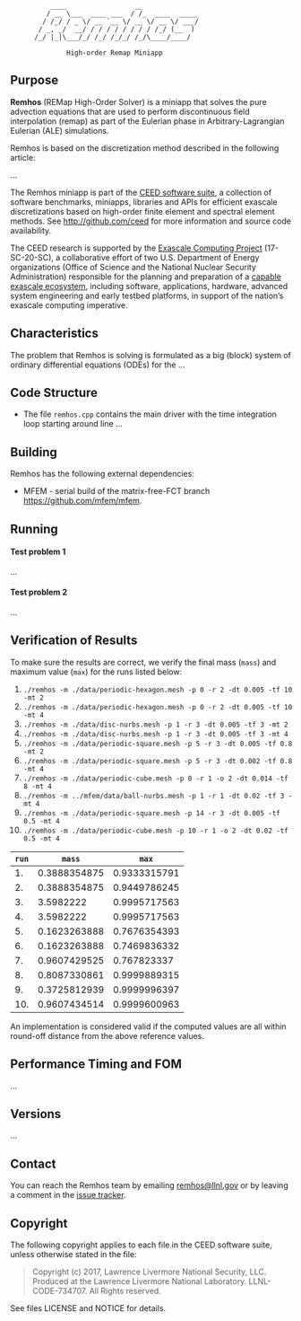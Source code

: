               ____                 __
             / __ \___  ____ ___  / /_  ____  _____
            / /_/ / _ \/ __ `__ \/ __ \/ __ \/ ___/
           / _, _/  __/ / / / / / / / / /_/ (__  )
          /_/ |_|\___/_/ /_/ /_/_/ /_/\____/____/

                  High-order Remap Miniapp


## Purpose

**Remhos** (REMap High-Order Solver) is a miniapp that solves the pure
advection equations that are used to perform discontinuous field interpolation
(remap) as part of the Eulerian phase in Arbitrary-Lagrangian Eulerian (ALE)
simulations.

Remhos is based on the discretization method described in the following article:

...

The Remhos miniapp is part of the [CEED software suite](http://ceed.exascaleproject.org/software),
a collection of software benchmarks, miniapps, libraries and APIs for
efficient exascale discretizations based on high-order finite element
and spectral element methods. See http://github.com/ceed for more
information and source code availability.

The CEED research is supported by the [Exascale Computing Project](https://exascaleproject.org/exascale-computing-project)
(17-SC-20-SC), a collaborative effort of two U.S. Department of Energy
organizations (Office of Science and the National Nuclear Security
Administration) responsible for the planning and preparation of a
[capable exascale ecosystem](https://exascaleproject.org/what-is-exascale),
including software, applications, hardware, advanced system engineering and early
testbed platforms, in support of the nation’s exascale computing imperative.

## Characteristics

The problem that Remhos is solving is formulated as a big (block) system of
ordinary differential equations (ODEs) for the ...

## Code Structure

- The file `remhos.cpp` contains the main driver with the time integration loop
  starting around line ...

## Building

Remhos has the following external dependencies:

- MFEM - serial build of the matrix-free-FCT branch
  <br> https://github.com/mfem/mfem.

## Running

#### Test problem 1
...

#### Test problem 2
...

## Verification of Results

To make sure the results are correct, we verify the final mass (`mass`) and
maximum value (`max`) for the runs listed below:

1.  `./remhos -m ./data/periodic-hexagon.mesh -p 0 -r 2 -dt 0.005 -tf 10 -mt 2`
2.  `./remhos -m ./data/periodic-hexagon.mesh -p 0 -r 2 -dt 0.005 -tf 10 -mt 4`
3.  `./remhos -m ./data/disc-nurbs.mesh -p 1 -r 3 -dt 0.005 -tf 3 -mt 2`
4.  `./remhos -m ./data/disc-nurbs.mesh -p 1 -r 3 -dt 0.005 -tf 3 -mt 4`
5.  `./remhos -m ./data/periodic-square.mesh -p 5 -r 3 -dt 0.005 -tf 0.8 -mt 2`
6.  `./remhos -m ./data/periodic-square.mesh -p 5 -r 3 -dt 0.002 -tf 0.8 -mt 4`
7.  `./remhos -m ./data/periodic-cube.mesh -p 0 -r 1 -o 2 -dt 0.014 -tf 8 -mt 4`
8.  `./remhos -m ../mfem/data/ball-nurbs.mesh -p 1 -r 1 -dt 0.02 -tf 3 -mt 4`
9.  `./remhos -m ./data/periodic-square.mesh -p 14 -r 3 -dt 0.005 -tf 0.5 -mt 4`
10. `./remhos -m ./data/periodic-cube.mesh -p 10 -r 1 -o 2 -dt 0.02 -tf 0.5 -mt 4`

| `run` | `mass` | `max` |
| ----- | ------ | ----- |
|  1. | 0.3888354875 | 0.9333315791 |
|  2. | 0.3888354875 | 0.9449786245 |
|  3. | 3.5982222    | 0.9995717563 |
|  4. | 3.5982222    | 0.9995717563 |
|  5. | 0.1623263888 | 0.7676354393 |
|  6. | 0.1623263888 | 0.7469836332 |
|  7. | 0.9607429525 | 0.767823337  |
|  8. | 0.8087330861 | 0.9999889315 |
|  9. | 0.3725812939 | 0.9999996397 |
| 10. | 0.9607434514 | 0.9999600963 |

An implementation is considered valid if the computed values are all within
round-off distance from the above reference values.

## Performance Timing and FOM
...

## Versions
...


## Contact

You can reach the Remhos team by emailing remhos@llnl.gov or by leaving a
comment in the [issue tracker](https://github.com/CEED/Remhos/issues).

## Copyright

The following copyright applies to each file in the CEED software suite,
unless otherwise stated in the file:

> Copyright (c) 2017, Lawrence Livermore National Security, LLC. Produced at the
> Lawrence Livermore National Laboratory. LLNL-CODE-734707. All Rights reserved.

See files LICENSE and NOTICE for details.
